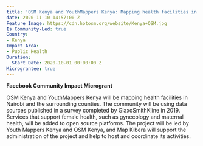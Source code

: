 ```yaml
---
title: 'OSM Kenya and YouthMappers Kenya: Mapping health facilities in Nairobi'
date: 2020-11-10 14:57:00 Z
Feature Image: https://cdn.hotosm.org/website/Kenya+OSM.jpg
Is Community-Led: true
Country:
- Kenya
Impact Area:
- Public Health
Duration:
  Start Date: 2020-10-01 00:00:00 Z
Micrograntee: true
---
```


**Facebook Community Impact Microgrant**

OSM Kenya and YouthMappers Kenya will be mapping health facilities in Nairobi and the surrounding counties. The community will be using data sources published in a survey completed by GlaxoSmithKline in 2019. Services that support female health, such as gynecology and maternal health, will be added to open source platforms. The project will be led by Youth Mappers Kenya and OSM Kenya, and Map Kibera will support the administration of the project and help to host and coordinate its activities.